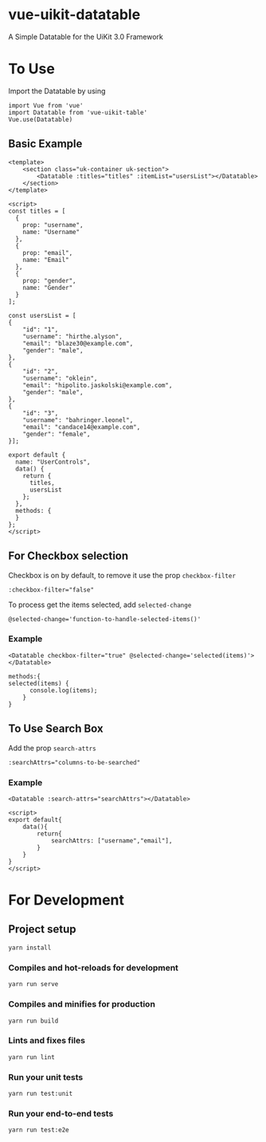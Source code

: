 # vue-uikit-datatable
A Simple Datatable for the UiKit 3.0 Framework
# To Use
Import the Datatable by using
```
import Vue from 'vue'
import Datatable from 'vue-uikit-table'
Vue.use(Datatable)
```

## Basic Example
```
<template>
    <section class="uk-container uk-section">
        <Datatable :titles="titles" :itemList="usersList"></Datatable>
    </section>
</template>

<script>
const titles = [
  {
    prop: "username",
    name: "Username"
  },
  {
    prop: "email",
    name: "Email"
  },
  {
    prop: "gender",
    name: "Gender"
  }
];

const usersList = [
{
    "id": "1",
    "username": "hirthe.alyson",
    "email": "blaze30@example.com",
    "gender": "male",
},
{
    "id": "2",
    "username": "oklein",
    "email": "hipolito.jaskolski@example.com",
    "gender": "male",
},
{
    "id": "3",
    "username": "bahringer.leonel",
    "email": "candace14@example.com",
    "gender": "female",
}];

export default {
  name: "UserControls",
  data() {
    return {
      titles,
      usersList
    };
  },
  methods: {
  }
};
</script>
```

## For Checkbox selection
Checkbox is on by default, to remove it use the prop `checkbox-filter`
```
:checkbox-filter="false"
```

To process get the items selected, add `selected-change`

```
@selected-change='function-to-handle-selected-items()'
```

### Example
```
<Datatable checkbox-filter="true" @selected-change='selected(items)'></Datatable>

methods:{
selected(items) {
      console.log(items);
    }
}
```

##  To Use Search Box
Add the prop `search-attrs`
```
:searchAttrs="columns-to-be-searched"
```

### Example
```
<Datatable :search-attrs="searchAttrs"></Datatable>

<script>
export default{
    data(){
        return{
            searchAttrs: ["username","email"],
        }
    }
}
</script>
```

# For Development 


## Project setup
```
yarn install
```

### Compiles and hot-reloads for development
```
yarn run serve
```

### Compiles and minifies for production
```
yarn run build
```

### Lints and fixes files
```
yarn run lint
```

### Run your unit tests
```
yarn run test:unit
```

### Run your end-to-end tests
```
yarn run test:e2e
```

